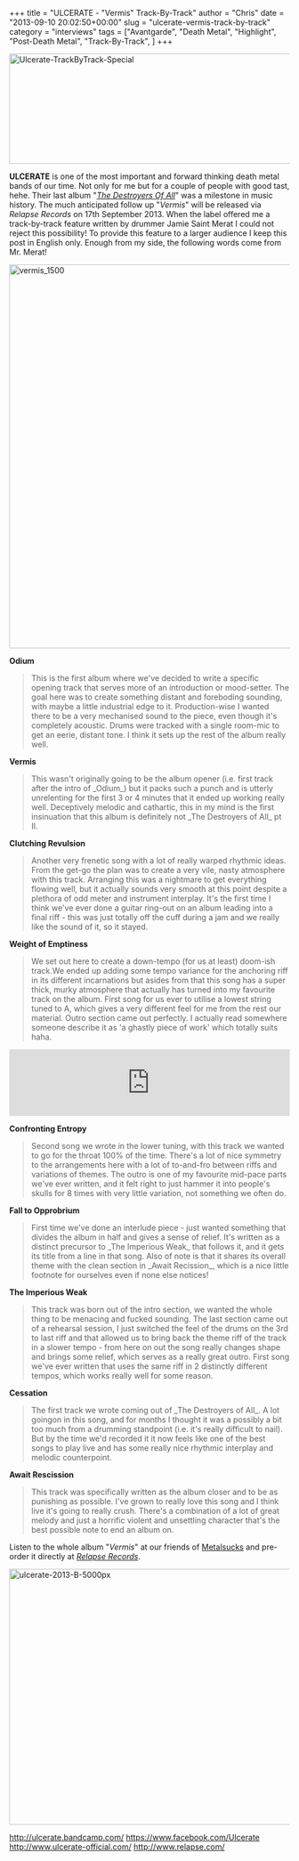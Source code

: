 +++
title = "ULCERATE - \"Vermis\" Track-By-Track"
author = "Chris"
date = "2013-09-10 20:02:50+00:00"
slug = "ulcerate-vermis-track-by-track"
category = "interviews"
tags = ["Avantgarde", "Death Metal", "Highlight", "Post-Death Metal", "Track-By-Track", ]
+++

<img src="http://necroslaughter.de/wp-content/uploads/2013/09/Ulcerate-TrackByTrack-Special.png" alt="Ulcerate-TrackByTrack-Special" width="690" height="198" class="aligncenter size-full wp-image-11665" />

**ULCERATE** is one of the most important and forward thinking death metal bands of our time. Not only for me but for a couple of people with good tast, hehe. Their last album "<a href="http://necroslaughter.de/2011/03/ulcerate-the-destroyers-of-all/" title="Ulcerate – The Destroyers Of All">_The Destroyers Of All_</a>" was a milestone in music history. The much anticipated follow up "_Vermis_" will be released via _Relapse Records_ on 17th September 2013. When the label offered me a track-by-track feature written by drummer Jamie Saint Merat I could not reject this possibility! 
To provide this feature to a larger audience I keep this post in English only. Enough from my side, the following words come from Mr. Merat!

<img src="http://necroslaughter.de/wp-content/uploads/2013/09/vermis_1500.jpg" alt="vermis_1500" width="690" height="690" class="aligncenter size-full wp-image-11670" />

**Odium**
<blockquote>This is the first album where we've decided to write a specific opening track that serves more of an introduction or mood-setter. The goal here was to create something distant and foreboding sounding, with maybe a little industrial edge to it. Production-wise I wanted there to be a very mechanised sound to the piece, even though it's completely acoustic.
Drums were tracked with a single room-mic to get an eerie, distant tone. 
I think it sets up the rest of the album really well.</blockquote>

**Vermis**
<blockquote>This wasn't originally going to be the album opener (i.e. first track after the intro of _Odium_) but it packs such a punch and is utterly unrelenting for the first 3 or 4 minutes that it ended up working really well.
Deceptively melodic and cathartic, this in my mind is the first insinuation that this album is definitely not _The Destroyers of All_ pt II.</blockquote>

**Clutching Revulsion**
<blockquote>Another very frenetic song with a lot of really warped rhythmic ideas.
From the get-go the plan was to create a very vile, nasty atmosphere with this track. Arranging this was a nightmare to get everything flowing well, but it actually sounds very smooth at this point despite a plethora of odd meter and instrument interplay. It's the first time I think we've ever done a guitar ring-out on an album leading into a final riff - this was just totally off the cuff during a jam and we really like the sound of it, so it stayed.</blockquote>

**Weight of Emptiness**
<blockquote>We set out here to create a down-tempo (for us at least) doom-ish track.We ended up adding some tempo variance for the anchoring riff in its different incarnations but asides from that this song has a super thick, murky atmosphere that actually has turned into my favourite track on the album. First song for us ever to utilise a lowest string tuned to A, which gives a very different feel for me from the rest our material. Outro section came out perfectly. I actually read somewhere someone describe it as 'a ghastly piece of work' which totally suits haha.</blockquote>

<iframe style="border: 0; width: 100%; height: 120px;" src="http://bandcamp.com/EmbeddedPlayer/album=3468704523/size=medium/bgcol=333333/linkcol=ffffff/t=5/transparent=true/" seamless><a href="http://ulcerate.bandcamp.com/album/vermis">Vermis by Ulcerate</a></iframe>

**Confronting Entropy**
<blockquote>Second song we wrote in the lower tuning, with this track we wanted to go for the throat 100% of the time. There's a lot of nice symmetry to the arrangements here with a lot of to-and-fro between riffs and variations of themes. The outro is one of my favourite mid-pace parts we've ever written, and it felt right to just hammer it into people's skulls for 8 times with very little variation, not something we often do.</blockquote>

**Fall to Opprobrium**
<blockquote>First time we've done an interlude piece - just wanted something that divides the album in half and gives a sense of relief. It's written as a distinct precursor to _The Imperious Weak_ that follows it, and it gets its title from a line in that song. Also of note is that it shares its overall theme with the clean section in _Await Recission_, which is a nice little footnote for ourselves even if none else notices!</blockquote>

**The Imperious Weak**
<blockquote>This track was born out of the intro section, we wanted the whole thing to be menacing and fucked sounding. The last section came out of a rehearsal session, I just switched the feel of the drums on the 3rd to last riff and that allowed us to bring back the theme riff of the track in a slower tempo - from here on out the song really changes shape and brings some relief, which serves as a really great outro. First song we've ever written that uses the same riff in 2 distinctly different tempos, which works really well for some reason.</blockquote>

**Cessation**
<blockquote>The first track we wrote coming out of _The Destroyers of All_. A lot goingon in this song, and for months I thought it was a possibly a bit too much from a drumming standpoint (i.e. it's really difficult to nail). But by the time we'd recorded it it now feels like one of the best songs to play live and has some really nice rhythmic interplay and melodic counterpoint.</blockquote>

**Await Rescission**
<blockquote>This track was specifically written as the album closer and to be as punishing as possible. I've grown to really love this song and I think live it's going to really crush. There's a combination of a lot of great melody and just a horrific violent and unsettling character that's the best possible note to end an album on.</blockquote>

Listen to the whole album "_Vermis_" at our friends of <a href="http://www.metalsucks.net/2013/09/09/exclusive-full-album-stream-ulcerates-vermis/">Metalsucks</a> and pre-order it directly at <a href="http://www.relapse.com/ulcerate">_Relapse Records_</a>.

<img src="http://necroslaughter.de/wp-content/uploads/2013/09/ulcerate-2013-B-5000px.jpg" alt="ulcerate-2013-B-5000px" width="690" height="460" class="aligncenter size-full wp-image-11668" />

<a href="http://ulcerate.bandcamp.com/">http://ulcerate.bandcamp.com/</a>
<a href="https://www.facebook.com/Ulcerate">https://www.facebook.com/Ulcerate</a>
<a href="http://www.ulcerate-official.com/">http://www.ulcerate-official.com/</a>
<a href="http://www.relapse.com/">http://www.relapse.com/</a>
